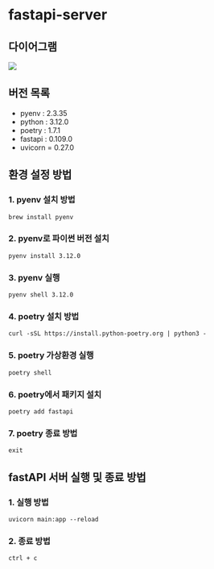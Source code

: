 # fastapi-server

## 다이어그램
[![](https://mermaid.ink/img/pako:eNptUlFLwlAU_iuX-7SBUuLbCKHQIhAytCevD3fbTYfubmx3SYgQ5kOhQUFFiIZBL0GCSUG_Sa__oTOnaNSezvm-c77vO9sa2HBMhjWs1xyjGteZoIQjeAynFtjcR8moDdzETpHg3dwhkp3X-eM1koO7WeeL4FJKCVwVuczzHZ5QFGU51XqXvTf5fEuwqqrIdOr8j0LvXk5GC4WQVgmPvBZRNKYtrTfTJNYQdS2QK4JeiRC-T30BJVTTSVd2-tPvCyQvB7L9oeSO8gUVbSH5Mp73uspBJuqunuTwQcmdRF1rJId9JZ3JZgoZFSKtfXyXGmzdmnoRLiym90LX_HHWEiwJJ5bQr2QoHk_B6OYaQATPbsZy8Dlvj1fHw8QGtnyl4TKIRNuMmziGbebZ1DLhQzVCmGBRYTYjWIOSs0B4tEZwLKJOa07dqFBPhHQjUiHYo7yah1ssXg7x5HZsxXD4A_5njMA7W5ro1Ld8gkOmSXgTItFAOPlzbmBNeAGL4cA1qWBpi5Y9akdg8wd3Qtep?type=png)](https://mermaid-js.github.io/mermaid-live-editor/edit#pako:eNptUlFLwlAU_iuX-7SBUuLbCKHQIhAytCevD3fbTYfubmx3SYgQ5kOhQUFFiIZBL0GCSUG_Sa__oTOnaNSezvm-c77vO9sa2HBMhjWs1xyjGteZoIQjeAynFtjcR8moDdzETpHg3dwhkp3X-eM1koO7WeeL4FJKCVwVuczzHZ5QFGU51XqXvTf5fEuwqqrIdOr8j0LvXk5GC4WQVgmPvBZRNKYtrTfTJNYQdS2QK4JeiRC-T30BJVTTSVd2-tPvCyQvB7L9oeSO8gUVbSH5Mp73uspBJuqunuTwQcmdRF1rJId9JZ3JZgoZFSKtfXyXGmzdmnoRLiym90LX_HHWEiwJJ5bQr2QoHk_B6OYaQATPbsZy8Dlvj1fHw8QGtnyl4TKIRNuMmziGbebZ1DLhQzVCmGBRYTYjWIOSs0B4tEZwLKJOa07dqFBPhHQjUiHYo7yah1ssXg7x5HZsxXD4A_5njMA7W5ro1Ld8gkOmSXgTItFAOPlzbmBNeAGL4cA1qWBpi5Y9akdg8wd3Qtep)

## 버전 목록
- pyenv : 2.3.35
- python : 3.12.0
- poetry : 1.7.1
- fastapi : 0.109.0
- uvicorn = 0.27.0

## 환경 설정 방법
### 1. pyenv 설치 방법
```brew install pyenv```

### 2. pyenv로 파이썬 버전 설치
```pyenv install 3.12.0```

### 3. pyenv 실행
```pyenv shell 3.12.0```

### 4. poetry 설치 방법
```curl -sSL https://install.python-poetry.org | python3 -```

### 5. poetry 가상환경 실행
```poetry shell```

### 6. poetry에서 패키지 설치
```poetry add fastapi```

### 7. poetry 종료 방법
```exit```

## fastAPI 서버 실행 및 종료 방법

### 1. 실행 방법
```uvicorn main:app --reload```

### 2. 종료 방법
```ctrl + c```